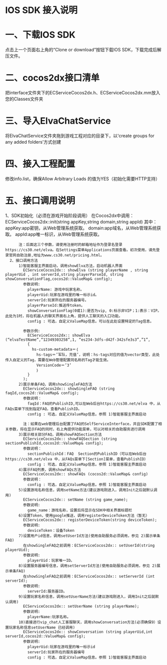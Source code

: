 # IOS SDK 接入说明
# 一、下载IOS SDK
点击上一个页面右上角的“Clone or download”按钮下载IOS SDK，下载完成后解压文件。
# 二、cocos2dx接口清单
把interface文件夹下的ECServiceCocos2dx.h、ECServiceCocos2dx.mm放入您的Classes文件夹
# 三、导入ElvaChatService
将ElvaChatService文件夹拖到游戏工程对应的目录下，以‘create groups for any added folders’方式创建
# 四、接入工程配置
修改info.list，确保Allow Arbitrary Loads 的值为YES（初始化需要HTTP支持）
# 五、接口调用说明
1、SDK初始化（必须在游戏开始阶段调用）
        在Cocos2dx中调用：ECServiceCocos2dx::init(string appKey,string domain,string appId)
          其中：
          appKey:app密钥，从Web管理系统获取。
          domain:app域名，从Web管理系统获取。
          appId:app唯一标识，从Web管理系统获取。
          
          注：后面这三个参数，请使用注册时的邮箱地址作为登录名登录https://cs30.net/elva。在Settings菜单Applications页面查看。初次使用，请先登录官网自助注册,地址为www.cs30.net/pricing.html。
      2、接口调用方法
          1)智能客服主界面启动，调用showElva方法，启动机器人界面
            ECServiceCocos2dx:: showElva (string playerName , string playerUid , int serverId,string playerParseId, string showConversationFlag,cocos2d::ValueMap& config);
            参数说明:
              playerName: 游戏中玩家名称。
              playerUid:玩家在游戏里的唯一标示id。
              serverId:玩家所在的服务器编号。
              playerParseId:推送传token。
              showConversationFlag(0或1):是否为vip, 0:标示非VIP；1:表示：VIP。此处为1时，将在机器人的聊天界面右上角，提供人工聊天的入口功能。
              config : 可选，自定义ValueMap信息。可以在此处设置特定的Tag信息。
            		
            参数示例:
              ECServiceCocos2dx:: showElva (“elvaTestName”,“12349303258”,1, “es234-3dfs-d42f-342sfe3s3”,”1”,
              { 
                hs-custom-metadata＝｛
                  hs-tags＝’军队，充值’，说明：hs-tags对应的值为vector类型，此处传入自定义的Tag，需要在Web管理配置同名称的Tag才能生效。
                  VersionCode＝’3’
            	  ｝
              }
            );
          2)展示单条FAQ，调用showSingleFAQ方法
            ECServiceCocos2dx:: showSingleFAQ (string faqId,cocos2d::ValueMap& config);
            参数说明：
              faqId：FAQ的PublishID,可以在Web后台https://cs30.net/elva 中，从FAQs菜单下找到指定FAQ，查看PublishID。
              config : 可选，自定义ValueMap信息。参照 1)智能客服主界面启动
              
            注：如果在web管理后台配置了FAQ的SelfServiceInterface，并且SDK配置了相关参数，将在显示FAQ的同时，右上角提供功能菜单，可以对相关的自助服务进行调用
          3)展示相关部分FAQ，调用showFAQSection方法
            ECServiceCocos2dx:: showFAQSection (string sectionPublishId,cocos2d::ValueMap& config);
            参数说明：
              sectionPublishId：FAQ  Section的PublishID（可以在Web后台https://cs30.net/elva 中，从FAQs菜单下[Section]菜单，查看PublishID）
              config : 可选，自定义ValueMap信息。参照 1)智能客服主界面启动
          4)展示FAQ列表，调用showFAQs方法
            ECServiceCocos2dx:: showFAQs (cocos2d::ValueMap& config)
            参数说明：
              config : 可选，自定义ValueMap信息。参照 1)智能客服主界面启动
          5)设置游戏名称信息，调用setName方法(建议游戏刚进入，调用Init之后就默认调用)
            ECServiceCocos2dx:: setName (string game_name);
            参数说明:
              game_name：游戏名称，设置后将显示在SDK中相关界面标题栏
          6)设置Token，使用google推送，调用registerDeviceToken方法（暂无）
            ECServiceCocos2dx:: registerDeviceToken(string deviceToken);
            参数说明:
              deviceToken：设备Token
          7)设置用户id信息，调用setUserId方法(使用自助服务必须调用，参见 2)展示单条FAQ)
            在showSingleFAQ之前调用：ECServiceCocos2dx:: setUserId(string playerUid);
            参数说明:
              playerUid：玩家唯一ID。
          8)设置服务器编号信息，调用setServerId方法(使用自助服务必须调用，参见 2)展示单条FAQ)
            在showSingleFAQ之前调用：ECServiceCocos2dx:: setServerId (int serverId);
            参数说明:
              serverId:服务器ID。
          9)设置玩家名称信息，调用setUserName方法(建议游戏刚进入，调用Init之后就默认调用)
            ECServiceCocos2dx:: setUserName (string playerName);
            参数说明:
              playerName:玩家名称。
          10)直接进行vip_chat人工客服聊天，调用showConversation方法(必须确保9）设置玩家名称信息setUserName 已经调用)
            ECServiceCocos2dx:: showConversation (string playerUid,int serverId,cocos2d::ValueMap& config);
            参数说明:
              playerUid:玩家在游戏里的唯一标示id
              serverId:玩家所在的服务器编号
              config : 可选，自定义ValueMap信息。参照 1)智能客服主界面启动
